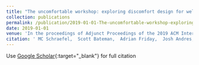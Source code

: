 ```yaml
---
title: "The uncomfortable workshop: exploring discomfort design for wellbeing and sustainability"
collection: publications
permalink: /publication/2019-01-01-The-uncomfortable-workshop-exploring-discomfort-design-for-wellbeing-and-sustainability
date: 2019-01-01
venue: 'In the proceedings of Adjunct Proceedings of the 2019 ACM International Joint Conference on Pervasive and Ubiquitous Computing and Proceedings of the 2019 ACM International Symposium on Wearable Computers'
citation: ' MC Schraefel,  Scott Bateman,  Adrian Friday,  Josh Andres, &quot;The uncomfortable workshop: exploring discomfort design for wellbeing and sustainability.&quot; In the proceedings of Adjunct Proceedings of the 2019 ACM International Joint Conference on Pervasive and Ubiquitous Computing and Proceedings of the 2019 ACM International Symposium on Wearable Computers, 2019.'
---
```

Use [Google Scholar](https://scholar.google.com/scholar?q=The+uncomfortable+workshop:+exploring+discomfort+design+for+wellbeing+and+sustainability){:target="_blank"} for full citation